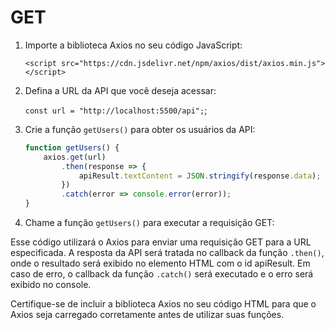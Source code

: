 # GET

1. Importe a biblioteca Axios no seu código JavaScript:

    `<script src="https://cdn.jsdelivr.net/npm/axios/dist/axios.min.js"></script>`

2. Defina a URL da API que você deseja acessar:

    `const url = "http://localhost:5500/api";`;

3. Crie a função `getUsers()` para obter os usuários da API:

    ```js
    function getUsers() {
        axios.get(url)
            .then(response => {
                apiResult.textContent = JSON.stringify(response.data);
            })
            .catch(error => console.error(error));
    }
    ```

4. Chame a função `getUsers()` para executar a requisição GET:

Esse código utilizará o Axios para enviar uma requisição GET para a URL especificada. A resposta da API será tratada no callback da função `.then()`, onde o resultado será exibido no elemento HTML com o id apiResult. Em caso de erro, o callback da função `.catch()` será executado e o erro será exibido no console.

Certifique-se de incluir a biblioteca Axios no seu código HTML para que o Axios seja carregado corretamente antes de utilizar suas funções.
